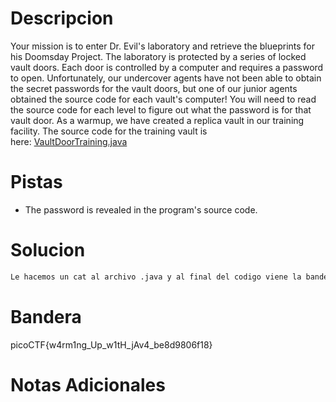 # Descripcion 
Your mission is to enter Dr. Evil's laboratory and retrieve the blueprints for his Doomsday Project. The laboratory is protected by a series of locked vault doors. Each door is controlled by a computer and requires a password to open. Unfortunately, our undercover agents have not been able to obtain the secret passwords for the vault doors, but one of our junior agents obtained the source code for each vault's computer! You will need to read the source code for each level to figure out what the password is for that vault door. As a warmup, we have created a replica vault in our training facility. The source code for the training vault is here: [VaultDoorTraining.java](https://jupiter.challenges.picoctf.org/static/a4a1ca9c54d8fac9404f9cbc50d9751a/VaultDoorTraining.java)
# Pistas
- The password is revealed in the program's source code.
# Solucion 
```bash
Le hacemos un cat al archivo .java y al final del codigo viene la bandera

```
# Bandera
picoCTF{w4rm1ng_Up_w1tH_jAv4_be8d9806f18}
# Notas Adicionales